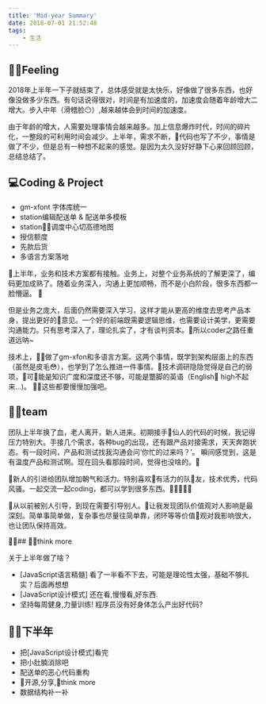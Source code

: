 ```yaml
---
title: 'Mid-year Summary'
date: 2018-07-01 21:52:48
tags:
    - 生活
---
```


## 👨‍💻‍Feeling
2018年上半年一下子就结束了，总体感受就是太快乐，好像做了很多东西，也好像没做多少东西。有句话说得很对，时间是有加速度的，加速度会随着年龄增大二增大。步入中年（滑稽脸😶）,越来越体会到时间的加速度。

由于年龄的增大，人需要处理事情会越来越多。加上信息爆炸时代，时间的碎片化，一整段的可利用时间会减少。上半年，需求不断，代码也写了不少，事情是做了不少，但是总有一种想不起来的感觉。是因为太久没好好静下心来回顾回顾，总结总结了。

## 💻Coding & Project

* gm-xfont 字体库统一
* station编辑配送单 & 配送单多模板
* station调度中心切高德地图
* 授信额度
* 先款后货
* 多语言方案落地

上半年，业务和技术方案都有接触。业务上，对整个业务系统的了解更深了，编码更加成熟了。随着业务深入，沟通上更加顺畅，而不是小白阶段，很多东西都一脸懵逼。 

但是业务之庞大，后面仍然需要深入学习，这样才能从更高的维度去思考产品本身，提出更好的意见。一个好的前端既需要逻辑思维，也需要设计美学，更需要沟通能力。只有思考深入了，理论扎实了，才有谈判资本。⛷所以coder之路任重道远呐~

技术上，做了gm-xfon和多语言方案。这两个事情，既学到架构层面上的东西（虽然是皮毛😳），也学到了怎么推进一件事情。技术调研隐隐觉得是自己的弱项，可能是知识广度和深度还不够，可能是蹩脚的英语（English high不起来...)。 这些都要慢慢加强吧。

## ⚛team
团队上半年换了血，老人离开，新人进来。初期接手仙人的代码的时候，我记得压力特别大。手接几个需求，各种bug的出现，还有跟产品对接需求，天天奔跑状态。有一段时间，产品和测试找我沟通会问‘你忙的过来吗？’。 瞬间感觉到，这是有温度产品和测试啊。现在回头看那段时间，觉得也没啥的。

新人的引进给团队增加朝气和活力。特别喜欢有活力的队友，技术优秀，代码风骚。一起交流一起coding，都可以学到很多东西。

从以前被别人引导，到现在需要引导别人。让我发现团队价值观对人影响是最深刻。简单事简单做，复杂事也尽量往简单靠，闭环等等价值观对我影响很大，也让团队保持高效。

## 🌡think more

关于上半年做了啥？
* [JavaScript语言精髓] 看了一半看不下去，可能是理论性太强，基础不够扎实？后面再想想
* [JavaScript设计模式] 还在看,慢慢看,好东西.
* 坚持每周健身,力量训练!  程序员没有好身体怎么产出好代码?

## 🚀下半年

* 把[JavaScript设计模式]看完
* 把小肚腩消除吧
* 配送单的恶心代码重构
* 开源,分享,think more
* 数据结构补一补
